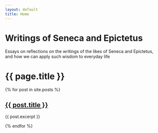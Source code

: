 ```yaml
---
layout: default
title: Home
---
```


# Writings of Seneca and Epictetus
Essays on reflections on the writings of the likes of Seneca and Epictetus, and how we can apply such wisdom to everyday life

<h1>{{ page.title }}</h1>

{% for post in site.posts %}
<h2><a href="{{ post.url }}">{{ post.title }}</a></h2>
<p>{{ post.excerpt }}</p>
{% endfor %}

